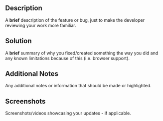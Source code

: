 <!--
Use the following format as PR title:

[docs/hooks] fix/release/feature/patch: title of pr
-->

## Description

A **brief** description of the feature or bug, just to make the developer reviewing your work more familiar.

## Solution

A **brief** summary of why you fixed/created something the way you did and any known limitations because of this (i.e. browser support).

## Additional Notes

Any additional notes or information that should be made or highlighted.

## Screenshots

Screenshots/videos showcasing your updates - if applicable.
